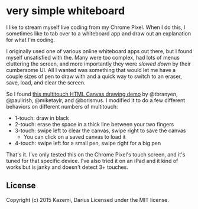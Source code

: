 # very simple whiteboard

I like to stream myself live coding from my Chrome Pixel. When I do this, I sometimes like to tab over to a whiteboard app and draw out an explanation for what I'm coding.

I originally used one of various online whiteboard apps out there, but I found myself unsatisfied with the. Many were too complex, had lots of menus cluttering the screen, and more importantly they were _slowed down_ by their cumbersome UI. All I wanted was something that would let me have a couple sizes of pen to draw with and a quick way to switch to an eraser, save, load, and clear the screen.

So I found [this multitouch HTML Canvas drawing demo](http://www.paulirish.com/demo/multi) by @tbranyen, @paulirish, @miketaylr, and @borismus. I modified it to do a few different behaviors on different numbers of multitouch:

* 1-touch: draw in black
* 2-touch: erase the space in a thick line between your two fingers
* 3-touch: swipe left to clear the canvas, swipe right to save the canvas
  * You can click on a saved canvas to load it
* 4-touch: swipe left for a small pen, swipe right for a big pen

That's it. I've only tested this on the Chrome Pixel's touch screen, and it's tuned for that specific device. I've also tried it on an iPad and it kind of works but is janky and doesn't detect 3+ touches.

## License
Copyright (c) 2015 Kazemi, Darius
Licensed under the MIT license.
